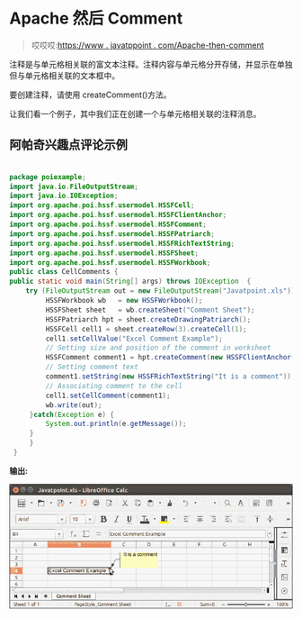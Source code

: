# Apache 然后 Comment

> 哎哎哎:[https://www . javatppoint . com/Apache-then-comment](https://www.javatpoint.com/apache-poi-comment)

注释是与单元格相关联的富文本注释。注释内容与单元格分开存储，并显示在单独但与单元格相关联的文本框中。

要创建注释，请使用 createComment()方法。

让我们看一个例子，其中我们正在创建一个与单元格相关联的注释消息。

## 阿帕奇兴趣点评论示例

```java

package poiexample;
import java.io.FileOutputStream;
import java.io.IOException;
import org.apache.poi.hssf.usermodel.HSSFCell;
import org.apache.poi.hssf.usermodel.HSSFClientAnchor;
import org.apache.poi.hssf.usermodel.HSSFComment;
import org.apache.poi.hssf.usermodel.HSSFPatriarch;
import org.apache.poi.hssf.usermodel.HSSFRichTextString;
import org.apache.poi.hssf.usermodel.HSSFSheet;
import org.apache.poi.hssf.usermodel.HSSFWorkbook;
public class CellComments {
public static void main(String[] args) throws IOException  {
	try (FileOutputStream out = new FileOutputStream("Javatpoint.xls")) {
		 HSSFWorkbook wb   = new HSSFWorkbook();
		 HSSFSheet sheet   = wb.createSheet("Comment Sheet");
         HSSFPatriarch hpt = sheet.createDrawingPatriarch();
         HSSFCell cell1 = sheet.createRow(3).createCell(1);
         cell1.setCellValue("Excel Comment Example");
         // Setting size and position of the comment in worksheet
         HSSFComment comment1 = hpt.createComment(new HSSFClientAnchor(0, 0, 0, 0, (short) 4, 2, (short) 6, 5));
         // Setting comment text
         comment1.setString(new HSSFRichTextString("It is a comment"));
         // Associating comment to the cell
         cell1.setCellComment(comment1);
         wb.write(out);
     }catch(Exception e) {
    	 System.out.println(e.getMessage());
     }
     }
 }

```

**输出:**

![Apache POI Comment](img/477a3c9b5bc070b9017660a6bb6844f1.png)